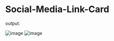 ﻿# Social-Media-Link-Card

 output:
 
![image](https://github.com/user-attachments/assets/ebf5a711-a7ce-4f0b-a6c5-5c6f83b48e2e)
![image](https://github.com/user-attachments/assets/a9de1a1f-7843-424b-85fc-e29cdf5454b1)
